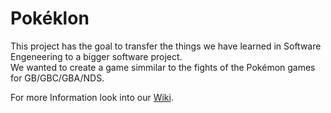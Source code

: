 Pokéklon
========

This project has the goal to transfer the things we have learned in Software Engeneering to a bigger software project.  
We wanted to create a game simmilar to the fights of the Pokémon games for GB/GBC/GBA/NDS.

For more Information look into our [Wiki](https://github.com/konraifen88/de.htwg.ain.pokeklon/wiki).

